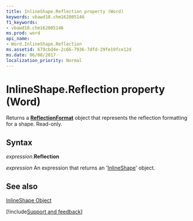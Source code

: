 ```yaml
---
title: InlineShape.Reflection property (Word)
keywords: vbawd10.chm162005146
f1_keywords:
- vbawd10.chm162005146
ms.prod: word
api_name:
- Word.InlineShape.Reflection
ms.assetid: 679cbd4e-2c66-7936-7dfd-29fe19fce12d
ms.date: 06/08/2017
localization_priority: Normal
---
```



# InlineShape.Reflection property (Word)

Returns a  **[ReflectionFormat](Word.ReflectionFormat.md)** object that represents the reflection formatting for a shape. Read-only.


## Syntax

_expression_.**Reflection**

 _expression_ An expression that returns an '[InlineShape](Word.InlineShape.md)' object.


## See also


[InlineShape Object](Word.InlineShape.md)

[!include[Support and feedback](~/includes/feedback-boilerplate.md)]